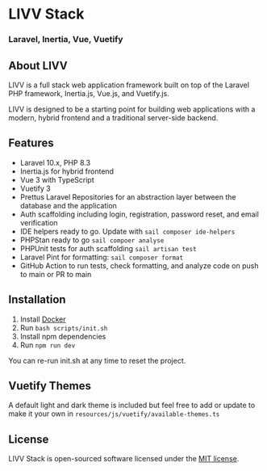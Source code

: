 # LIVV Stack
### Laravel, Inertia, Vue, Vuetify

## About LIVV

LIVV is a full stack web application framework built on top of the Laravel PHP framework, Inertia.js, Vue.js, and Vuetify.js. 

LIVV is designed to be a starting point for building web applications with a modern, hybrid frontend and a traditional server-side backend.

## Features

- Laravel 10.x, PHP 8.3
- Inertia.js for hybrid frontend
- Vue 3 with TypeScript
- Vuetify 3
- Prettus Laravel Repositories for an abstraction layer between the database and the application
- Auth scaffolding including login, registration, password reset, and email verification
- IDE helpers ready to go. Update with `sail composer ide-helpers`
- PHPStan ready to go `sail compoer analyse`
- PHPUnit tests for auth scaffolding `sail artisan test`
- Laravel Pint for formatting: `sail composer format`
- GitHub Action to run tests, check formatting, and analyze code on push to main or PR to main

## Installation

1. Install [Docker](https://www.docker.com/get-started)
2. Run `bash scripts/init.sh`
3. Install npm dependencies
4. Run `npm run dev`

You can re-run init.sh at any time to reset the project.

## Vuetify Themes

A default light and dark theme is included
but feel free to add or update to make it your own in `resources/js/vuetify/available-themes.ts`

## License

LIVV Stack is open-sourced software licensed under the [MIT license](https://opensource.org/licenses/MIT).

